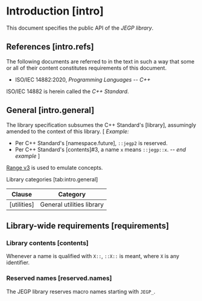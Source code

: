 # Introduction                                                           [intro]

This document specifies the public API of the _JEGP library_.

## References                                                       [intro.refs]

The following documents are referred to in the text
in such a way that some or all of their content
constitutes requirements of this document.

- ISO/IEC 14882:2020, _Programming Languages -- C++_

ISO/IEC 14882 is herein called the _C++ Standard_.

## General                                                       [intro.general]

The library specification subsumes the C++ Standard's [library],
assumingly amended to the context of this library.
[ _Example:_
- Per C++ Standard's [namespace.future], `::jegp2` is reserved.
- Per C++ Standard's [contents]#3, a name `x` means `::jegp::x`.
-- _end example_ ]

[Range v3] is used to emulate concepts.

[Range v3]: https://github.com/ericniebler/range-v3

   Library categories      [tab:intro.general]

   | Clause      | Category                  |
   | ----------- | ------------------------- |
   | [utilities] | General utilities library |

## Library-wide requirements                                      [requirements]

### Library contents                                                  [contents]

Whenever a name is qualified with `X::`,
`::X::` is meant,
where `X` is any identifier.

### Reserved names                                              [reserved.names]

The JEGP library reserves macro names starting with `JEGP_`.

